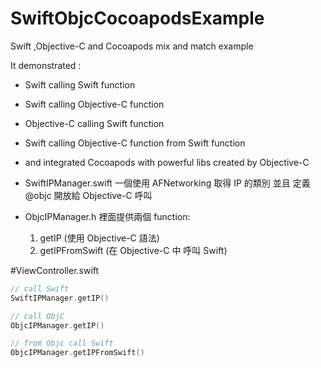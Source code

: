 SwiftObjcCocoapodsExample
=========================

Swift ,Objective-C and Cocoapods mix and match example

It demonstrated :
* Swift calling Swift function 
* Swift calling Objective-C function
* Objective-C calling Swift function
* Swift calling Objective-C function from Swift function
* and integrated Cocoapods with powerful libs created by Objective-C

* SwiftIPManager.swift
一個使用 AFNetworking 取得 IP 的類別
並且 定義 @objc 開放給 Objective-C 呼叫

* ObjcIPManager.h
裡面提供兩個 function: 
  1. getIP (使用 Objective-C 語法)
  2. getIPFromSwift (在 Objective-C 中 呼叫 Swift)

#ViewController.swift
```swift
// call Swift
SwiftIPManager.getIP()

// call ObjC
ObjcIPManager.getIP()

// from Objc call Swift
ObjcIPManager.getIPFromSwift()
```
